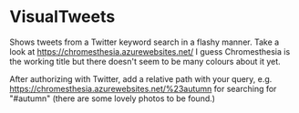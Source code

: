 VisualTweets
============

Shows tweets from a Twitter keyword search in a flashy manner. Take a look at https://chromesthesia.azurewebsites.net/
I guess Chromesthesia is the working title but there doesn't seem to be many colours about it yet.

After authorizing with Twitter, add a relative path with your query, e.g. https://chromesthesia.azurewebsites.net/%23autumn for searching for "#autumn" (there are some lovely photos to be found.)
